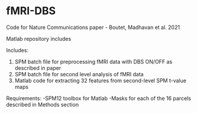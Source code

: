 # fMRI-DBS

Code for Nature Communications paper - Boutet, Madhavan et al. 2021

Matlab repository includes

Includes:
1. SPM batch file for preprocessing fMRI data with DBS ON/OFF as described in paper
2. SPM batch file for second level analysis of fMRI data
3. Matlab code for extracting 32 features from second-level SPM t-value maps

Requirements:
-SPM12 toolbox for Matlab
-Masks for each of the 16 parcels described in Methods section
